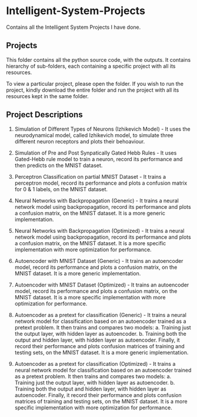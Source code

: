 # Intelligent-System-Projects
Contains all the Intelligent System Projects I have done.

## Projects

This folder contains all the python source code, with the outputs. It contains hierarchy of sub-folders, each containing a specific project with all its resources. 

To view a particular project, please open the folder. If you wish to run the project, kindly download the entire folder and run the project with all its resources kept in the same folder.

## Project Descriptions

1. Simulation of Different Types of Neurons (Izhikevich Model) - It uses the neurodynamical model, called Izhikevich model, to simulate three different neuron receptors and plots their behoaviour.

2. Simulation of Pre and Post Synpatically Gated Hebb Rules - It uses Gated-Hebb rule model to train a neuron, record its performance and then predicts on the MNIST dataset.

3. Perceptron Classification on partial MNIST Dataset - It trains a perceptron model, record its performance and plots a confusion matrix for 0 & 1 labels, on the MNIST dataset.

4. Neural Networks with Backpropagation (Generic) - It trains a neural network model using backpropagation, record its performance and plots a confusion matrix, on the MNIST dataset. It is a more generic implementation.

5. Neural Networks with Backpropagation (Optimized) - It trains a neural network model using backpropagation, record its performance and plots a confusion matrix, on the MNIST dataset. It is a more specific implementation with more optimization for performance.

6. Autoencoder with MNIST Dataset (Generic) - It trains an autoencoder model, record its performance and plots a confusion matrix, on the MNIST dataset. It is a more generic implementation.

7. Autoencoder with MNIST Dataset (Optimized) - It trains an autoencoder model, record its performance and plots a confusion matrix, on the MNIST dataset. It is a more specific implementation with more optimization for performance.

8. Autoencoder as a pretext for classification (Generic) - It trains a neural network model for classification based on an autoencoder trained as a pretext problem. It then trains and compares two models:
	a. Training just the output layer, with hidden layer as autoencoder.
	b. Training both the output and hidden layer, with hidden layer as autoencoder. 
Finally, it record their performance and plots confusion matrices of training and testing sets, on the MNIST dataset. It is a more generic implementation.

8. Autoencoder as a pretext for classification (Optimized) - It trains a neural network model for classification based on an autoencoder trained as a pretext problem. It then trains and compares two models:
	a. Training just the output layer, with hidden layer as autoencoder.
	b. Training both the output and hidden layer, with hidden layer as autoencoder. 
Finally, it record their performance and plots confusion matrices of training and testing sets, on the MNIST dataset. It is a more specific implementation with more optimization for performance.
